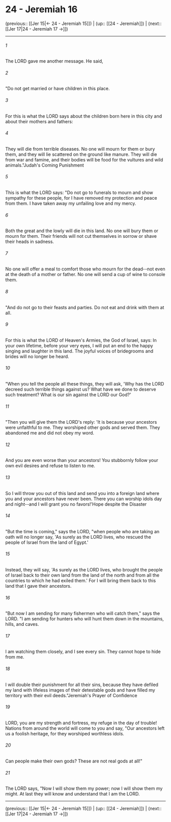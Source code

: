 # 24 - Jeremiah 16

(previous:: [[Jer 15|← 24 - Jeremiah 15]]) | (up:: [[24 - Jeremiah]]) | (next:: [[Jer 17|24 - Jeremiah 17 →]])

***


###### 1 
The LORD gave me another message. He said, 

###### 2 
"Do not get married or have children in this place. 

###### 3 
For this is what the LORD says about the children born here in this city and about their mothers and fathers: 

###### 4 
They will die from terrible diseases. No one will mourn for them or bury them, and they will lie scattered on the ground like manure. They will die from war and famine, and their bodies will be food for the vultures and wild animals."Judah's Coming Punishment 

###### 5 
This is what the LORD says: "Do not go to funerals to mourn and show sympathy for these people, for I have removed my protection and peace from them. I have taken away my unfailing love and my mercy. 

###### 6 
Both the great and the lowly will die in this land. No one will bury them or mourn for them. Their friends will not cut themselves in sorrow or shave their heads in sadness. 

###### 7 
No one will offer a meal to comfort those who mourn for the dead--not even at the death of a mother or father. No one will send a cup of wine to console them. 

###### 8 
"And do not go to their feasts and parties. Do not eat and drink with them at all. 

###### 9 
For this is what the LORD of Heaven's Armies, the God of Israel, says: In your own lifetime, before your very eyes, I will put an end to the happy singing and laughter in this land. The joyful voices of bridegrooms and brides will no longer be heard. 

###### 10 
"When you tell the people all these things, they will ask, 'Why has the LORD decreed such terrible things against us? What have we done to deserve such treatment? What is our sin against the LORD our God?' 

###### 11 
"Then you will give them the LORD's reply: 'It is because your ancestors were unfaithful to me. They worshiped other gods and served them. They abandoned me and did not obey my word. 

###### 12 
And you are even worse than your ancestors! You stubbornly follow your own evil desires and refuse to listen to me. 

###### 13 
So I will throw you out of this land and send you into a foreign land where you and your ancestors have never been. There you can worship idols day and night--and I will grant you no favors!'Hope despite the Disaster 

###### 14 
"But the time is coming," says the LORD, "when people who are taking an oath will no longer say, 'As surely as the LORD lives, who rescued the people of Israel from the land of Egypt.' 

###### 15 
Instead, they will say, 'As surely as the LORD lives, who brought the people of Israel back to their own land from the land of the north and from all the countries to which he had exiled them.' For I will bring them back to this land that I gave their ancestors. 

###### 16 
"But now I am sending for many fishermen who will catch them," says the LORD. "I am sending for hunters who will hunt them down in the mountains, hills, and caves. 

###### 17 
I am watching them closely, and I see every sin. They cannot hope to hide from me. 

###### 18 
I will double their punishment for all their sins, because they have defiled my land with lifeless images of their detestable gods and have filled my territory with their evil deeds."Jeremiah's Prayer of Confidence 

###### 19 
LORD, you are my strength and fortress, my refuge in the day of trouble! Nations from around the world will come to you and say, "Our ancestors left us a foolish heritage, for they worshiped worthless idols. 

###### 20 
Can people make their own gods? These are not real gods at all!" 

###### 21 
The LORD says, "Now I will show them my power; now I will show them my might. At last they will know and understand that I am the LORD.

***

(previous:: [[Jer 15|← 24 - Jeremiah 15]]) | (up:: [[24 - Jeremiah]]) | (next:: [[Jer 17|24 - Jeremiah 17 →]])
